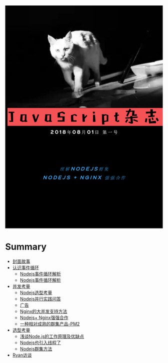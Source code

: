 ![](cover.png)
# Summary
* [封面故事](doc/story.md)
* [认识事件循环]()
	* [Nodejs事件循环解析](doc/understandingeventloop.md)
	* [Nodejs事件循环解析](doc/understandingeventloop.md)
* [并发考量]()
	* [Nodejs选型考量](doc/nodejssel.md)
	* [Nodejs并行实践问答](doc/concurrent.md)
	* [广告](ad/vuebook.md)
	* [Nginx的大并发支持方法](doc/Nginxway.md)
	* [Nodejs+ Nginx强强合作](doc/nginxnode.md)
	* [一种相对成熟的群集产品-PM2](doc/pm2.md)
* [选型考量]()
	* [浅谈Node.js的工作原理及优缺点](doc/nodeprincle.md)
	* [Nodejs也引入线程了](doc/thread.md)
	* [Nodejs群集方法](doc/cluster.md)
* [Ryan访谈](doc/maker.md)